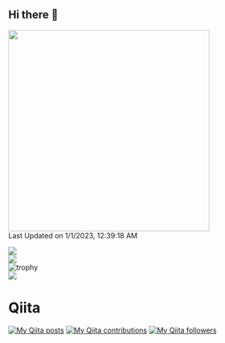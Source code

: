 ## Hi there 👋

<!--START_SECTION:lapras-card-->
<a href="https://lapras.com/public/HQQJFEA" target="_blank" rel="noopener noreferrer"><img src="https://lapras-card-generator.vercel.app/api/svg?e=3.13&b=3.36&i=2.64&b1=%23020E27&b2=%230E5593&i1=%23030E21&i2=%231688BF&l=ja" width="400" ></a>  
Last Updated on 1/1/2023, 12:39:18 AM
<!--END_SECTION:lapras-card-->

![](https://github-profile-summary-cards.vercel.app/api/cards/stats?username=0123takaokeita&theme=github_dark)
<br>
![](https://github-profile-summary-cards.vercel.app/api/cards/repos-per-language?username=0123takaokeita&theme=github_dark)
<br>
![trophy](https://github-profile-trophy.vercel.app/?username=0123takaokeita&theme=juicyfresh&column=3&margin-w=15&margin-h=15&title=Joined2020,Commits,Issues,PullRequest,Repositories,Followers)
<br>
![](https://github-profile-summary-cards.vercel.app/api/cards/profile-details?username=0123takaokeita&theme=github_dark)






# Qiita
[![My Qiita posts](https://qiita-badge.apiapi.app/s/kit_tko/posts.svg)](http://qiita.com/kit_tko)
[![My Qiita contributions](https://qiita-badge.apiapi.app/s/kit_tko/contributions.svg)](http://qiita.com/kit_tko)
[![My Qiita followers](https://qiita-badge.apiapi.app/s/kit_tko/followers.svg)](http://qiita.com/kit_tko)
